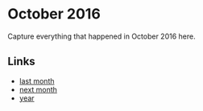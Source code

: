 # October 2016

Capture everything that happened in October 2016 here.

## Links
- [last month](calendar/months/2016-09.md)
- [next month](calendar/months/2016-11.md)
- [year](calendar/years/2016.md)